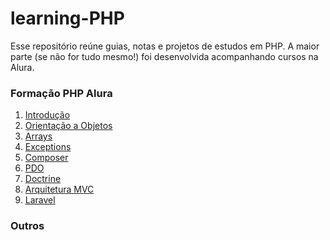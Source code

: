 # learning-PHP
Esse repositório reúne guias, notas e projetos de estudos em PHP. A maior parte (se não for tudo mesmo!) foi desenvolvida acompanhando cursos na Alura.

### Formação PHP Alura
1. <a href='https://github.com/brnocesar/alura/blob/master/1-intro/'>Introdução</a>
2. <a href='https://github.com/brnocesar/alura/blob/master/2-oo/'>Orientação a Objetos</a>
3. <a href='https://github.com/brnocesar/alura/blob/master/3-arrays/'>Arrays</a>
4. <a href='https://github.com/brnocesar/alura/blob/master/4-exceptions/'>Exceptions</a>
5. <a href='https://github.com/brnocesar/buscador-formacoes-alura'>Composer</a>
6. <a href='https://github.com/brnocesar/alura/blob/master/6-db/'>PDO</a>
7. <a href='https://github.com/brnocesar/alura/blob/master/7-doctrine/readme.md'>Doctrine</a>
8. <a href='https://github.com/brnocesar/alura/blob/master/8-mvc/readme.md'>Arquitetura MVC</a>
9. <a href='https://github.com/brnocesar/alura/blob/master/9-laravel/readme.md'>Laravel</a>

### Outros
